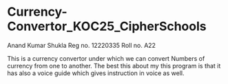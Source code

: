 # Currency-Convertor_KOC25_CipherSchools
Anand Kumar Shukla
Reg no. 12220335
Roll no. A22

This is a currency convertor under which we can convert Numbers of currency from one to another.
The best this about my this program is that it has also a voice guide which gives instruction in voice as well.
